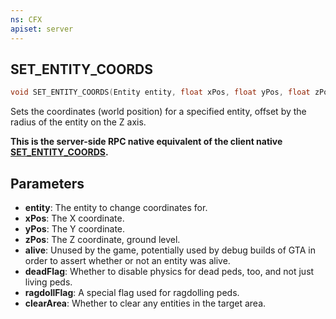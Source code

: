 ```yaml
---
ns: CFX
apiset: server
---
```

## SET_ENTITY_COORDS

```c
void SET_ENTITY_COORDS(Entity entity, float xPos, float yPos, float zPos, BOOL alive, BOOL deadFlag, BOOL ragdollFlag, BOOL clearArea);
```

Sets the coordinates (world position) for a specified entity, offset by the radius of the entity on the Z axis.

**This is the server-side RPC native equivalent of the client native [SET\_ENTITY\_COORDS](?_0x06843DA7060A026B).**

## Parameters
* **entity**: The entity to change coordinates for.
* **xPos**: The X coordinate.
* **yPos**: The Y coordinate.
* **zPos**: The Z coordinate, ground level.
* **alive**: Unused by the game, potentially used by debug builds of GTA in order to assert whether or not an entity was alive.
* **deadFlag**: Whether to disable physics for dead peds, too, and not just living peds.
* **ragdollFlag**: A special flag used for ragdolling peds.
* **clearArea**: Whether to clear any entities in the target area.

